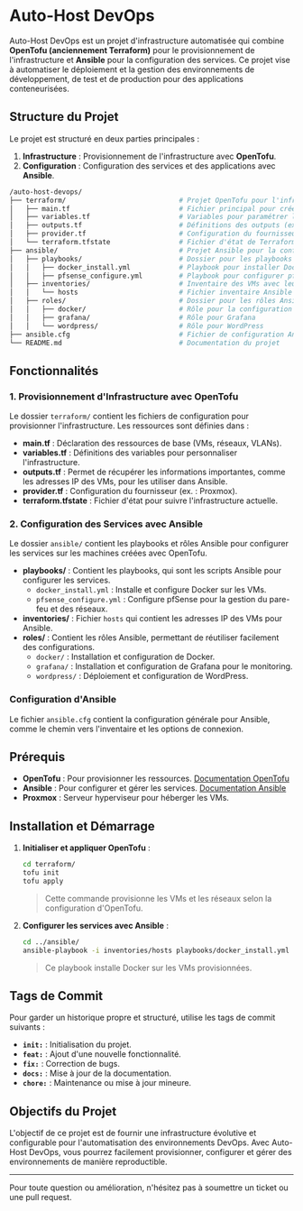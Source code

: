 
# Auto-Host DevOps

Auto-Host DevOps est un projet d'infrastructure automatisée qui combine **OpenTofu (anciennement Terraform)** pour le provisionnement de l'infrastructure et **Ansible** pour la configuration des services. Ce projet vise à automatiser le déploiement et la gestion des environnements de développement, de test et de production pour des applications conteneurisées.

## Structure du Projet

Le projet est structuré en deux parties principales :
1. **Infrastructure** : Provisionnement de l'infrastructure avec **OpenTofu**.
2. **Configuration** : Configuration des services et des applications avec **Ansible**.

```graphql
/auto-host-devops/
├── terraform/                            # Projet OpenTofu pour l'infrastructure
│   ├── main.tf                           # Fichier principal pour créer l'infrastructure
│   ├── variables.tf                      # Variables pour paramétrer le projet
│   ├── outputs.tf                        # Définitions des outputs (ex : IPs)
│   ├── provider.tf                       # Configuration du fournisseur (Proxmox, etc.)
│   └── terraform.tfstate                 # Fichier d'état de Terraform (OpenTofu)
├── ansible/                              # Projet Ansible pour la configuration
│   ├── playbooks/                        # Dossier pour les playbooks
│   │   ├── docker_install.yml            # Playbook pour installer Docker
│   │   ├── pfsense_configure.yml         # Playbook pour configurer pfSense
│   ├── inventories/                      # Inventaire des VMs avec leurs adresses IP
│   │   └── hosts                         # Fichier inventaire Ansible avec les IPs des machines
│   ├── roles/                            # Dossier pour les rôles Ansible
│   │   ├── docker/                       # Rôle pour la configuration de Docker
│   │   ├── grafana/                      # Rôle pour Grafana
│   │   └── wordpress/                    # Rôle pour WordPress
├── ansible.cfg                           # Fichier de configuration Ansible
└── README.md                             # Documentation du projet
```

## Fonctionnalités

### 1. Provisionnement d'Infrastructure avec OpenTofu
Le dossier `terraform/` contient les fichiers de configuration pour provisionner l'infrastructure. Les ressources sont définies dans :
- **main.tf** : Déclaration des ressources de base (VMs, réseaux, VLANs).
- **variables.tf** : Définitions des variables pour personnaliser l'infrastructure.
- **outputs.tf** : Permet de récupérer les informations importantes, comme les adresses IP des VMs, pour les utiliser dans Ansible.
- **provider.tf** : Configuration du fournisseur (ex. : Proxmox).
- **terraform.tfstate** : Fichier d'état pour suivre l'infrastructure actuelle.

### 2. Configuration des Services avec Ansible
Le dossier `ansible/` contient les playbooks et rôles Ansible pour configurer les services sur les machines créées avec OpenTofu.
- **playbooks/** : Contient les playbooks, qui sont les scripts Ansible pour configurer les services.
  - `docker_install.yml` : Installe et configure Docker sur les VMs.
  - `pfsense_configure.yml` : Configure pfSense pour la gestion du pare-feu et des réseaux.
- **inventories/** : Fichier `hosts` qui contient les adresses IP des VMs pour Ansible.
- **roles/** : Contient les rôles Ansible, permettant de réutiliser facilement des configurations.
  - `docker/` : Installation et configuration de Docker.
  - `grafana/` : Installation et configuration de Grafana pour le monitoring.
  - `wordpress/` : Déploiement et configuration de WordPress.

### Configuration d'Ansible
Le fichier `ansible.cfg` contient la configuration générale pour Ansible, comme le chemin vers l'inventaire et les options de connexion.

## Prérequis

- **OpenTofu** : Pour provisionner les ressources. [Documentation OpenTofu](https://terraform.io)
- **Ansible** : Pour configurer et gérer les services. [Documentation Ansible](https://docs.ansible.com/)
- **Proxmox** : Serveur hyperviseur pour héberger les VMs.

## Installation et Démarrage

1. **Initialiser et appliquer OpenTofu** :
   ```bash
   cd terraform/
   tofu init
   tofu apply
   ```
   > Cette commande provisionne les VMs et les réseaux selon la configuration d'OpenTofu.

2. **Configurer les services avec Ansible** :
   ```bash
   cd ../ansible/
   ansible-playbook -i inventories/hosts playbooks/docker_install.yml
   ```
   > Ce playbook installe Docker sur les VMs provisionnées.

## Tags de Commit

Pour garder un historique propre et structuré, utilise les tags de commit suivants :
- **`init:`** : Initialisation du projet.
- **`feat:`** : Ajout d'une nouvelle fonctionnalité.
- **`fix:`** : Correction de bugs.
- **`docs:`** : Mise à jour de la documentation.
- **`chore:`** : Maintenance ou mise à jour mineure.

## Objectifs du Projet

L'objectif de ce projet est de fournir une infrastructure évolutive et configurable pour l'automatisation des environnements DevOps. Avec Auto-Host DevOps, vous pourrez facilement provisionner, configurer et gérer des environnements de manière reproductible.

---

Pour toute question ou amélioration, n'hésitez pas à soumettre un ticket ou une pull request.
